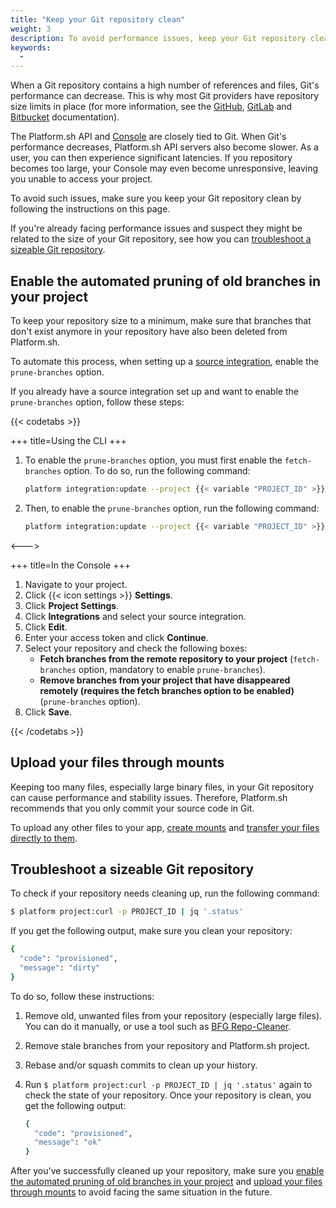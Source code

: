 ```yaml
---
title: "Keep your Git repository clean"
weight: 3
description: To avoid performance issues, keep your Git repository clean and prevent it from becoming too large.
keywords:
  -  
---
```


When a Git repository contains a high number of references and files, Git's performance can decrease.
This is why most Git providers have repository size limits in place (for more information, see the [GitHub](https://docs.github.com/en/repositories/working-with-files/managing-large-files/about-large-files-on-github), [GitLab](https://docs.gitlab.com/ee/user/gitlab_com/index.html#account-and-limit-settings)
and [Bitbucket](https://support.atlassian.com/bitbucket-cloud/docs/reduce-repository-size/) documentation).

The Platform.sh API and [Console](../administration/web/_index.md) are closely tied to Git.
When Git's performance decreases, Platform.sh API servers also become slower.
As a user, you can then experience significant latencies.
If you repository becomes too large, your Console may even become unresponsive,
leaving you unable to access your project.

To avoid such issues, make sure you keep your Git repository clean by following the instructions on this page.

If you're already facing performance issues and suspect they might be related to the size of your Git repository,
see how you can [troubleshoot a sizeable Git repository](#troubleshoot-a-sizeable-git-repository).

## Enable the automated pruning of old branches in your project

To keep your repository size to a minimum,
make sure that branches that don't exist anymore in your repository have also been deleted from Platform.sh.

To automate this process, when setting up a [source integration](../integrations/_index.md),
enable the `prune-branches` option.

If you already have a source integration set up and want to enable the `prune-branches` option,
follow these steps:

{{< codetabs >}}

+++
title=Using the CLI
+++

1. To enable the `prune-branches` option, you must first enable the `fetch-branches` option.
   To do so, run the following command: 

   ```bash
   platform integration:update --project {{< variable "PROJECT_ID" >}} {{< variable "SOURCE_INTEGRATION_ID" >}} --fetch-branches true
   ```

2. Then, to enable the `prune-branches` option, run the following command:

   ```bash
   platform integration:update --project {{< variable "PROJECT_ID" >}} {{< variable "SOURCE_INTEGRATION_ID" >}} --prune-branches true
   ```
<--->

+++
title=In the Console
+++

1. Navigate to your project.
2. Click {{< icon settings >}} **Settings**.
3. Click **Project Settings**.
4. Click **Integrations** and select your source integration.
5. Click **Edit**.
6. Enter your access token and click **Continue**.
7. Select your repository and check the following boxes:
   - **Fetch branches from the remote repository to your project** (`fetch-branches` option, mandatory to enable `prune-branches`).
   - **Remove branches from your project that have disappeared remotely (requires the fetch branches option to be enabled)** (`prune-branches` option).
8. Click **Save**.

{{< /codetabs >}}


## Upload your files through mounts

Keeping too many files, especially large binary files, in your Git repository can cause performance and stability issues.
Therefore, Platform.sh recommends that you only commit your source code in Git.

To upload any other files to your app, [create mounts](https://docs.platform.sh/create-apps/app-reference.html#mounts)
and [transfer your files directly to them](https://docs.platform.sh/development/file-transfer.html#transfer-a-file-to-a-mount).

## Troubleshoot a sizeable Git repository

To check if your repository needs cleaning up, run the following command:

```bash
$ platform project:curl -p PROJECT_ID | jq '.status'
```

If you get the following output, make sure you clean your repository:

```bash
{
  "code": "provisioned",
  "message": "dirty"
}
```

To do so, follow these instructions:

1. Remove old, unwanted files from your repository (especially large files).
   You can do it manually, or use a tool such as [BFG Repo-Cleaner](https://rtyley.github.io/bfg-repo-cleaner/).
2. Remove stale branches from your repository and Platform.sh project.
3. Rebase and/or squash commits to clean up your history.
4. Run `$ platform project:curl -p PROJECT_ID | jq '.status'` again to check the state of your repository.
   Once your repository is clean, you get the following output:

   ```bash
   {
     "code": "provisioned",
     "message": "ok"
   }
   ```

After you've successfully cleaned up your repository,
make sure you [enable the automated pruning of old branches in your project](#enable-the-automated-pruning-of-old-branches-in-your-project)
and [upload your files through mounts](#upload-your-files-through-mounts) to avoid facing the same situation in the future.